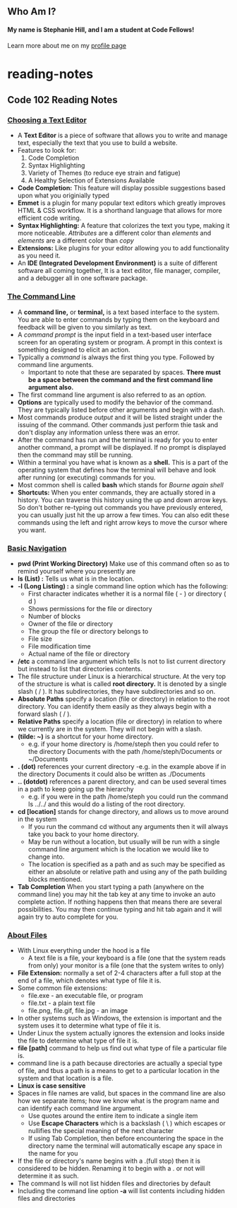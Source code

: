 ## Who Am I?
#### My name is Stephanie Hill, and I am a student at Code Fellows!
Learn more about me on my [profile page](https://github.com/stephnitis)

# reading-notes
## Code 102 Reading Notes

### [Choosing a Text Editor](https://codefellows.github.io/code-102-guide/curriculum/class-02/Choosing-A-Text-Editor--The-Older-Coder.pdf)

- A **Text Editor** is a piece of software that allows you to write and manage text, especially the text that you use to build a website.
- Features to look for:
  1. Code Completion
  2. Syntax Highlighting
  3. Variety of Themes (to reduce eye strain and fatigue)
  4. A Healthy Selection of Extensions Available
- **Code Completion:** This feature will display possible suggestions based upon what you originially typed
- **Emmet** is a plugin for many popular text editors which greatly improves HTML & CSS workflow. It is a shorthand language that allows for more efficient code writing.
- **Syntax Highlighting:** A feature that colorizes the text you type, making it more noticeable. *Attributes* are a different color than *elements* and *elements* are a different color than *copy*
- **Extensions:** Like plugins for your editor allowing you to add functionality as you need it.
- An **IDE (Integrated Development Environment)** is a suite of different software all coming together, It is a text editor, file manager, compiler, and a debugger all in one software package.

### [The Command Line](https://ryanstutorials.net/linuxtutorial/commandline.php)

- A **command line,** or **terminal,** is a text based interface to the system. You are able to enter commands by typing them on the keyboard and feedback will be given to you similarly as text. 
- A *command prompt* is the input field in a text-based user interface screen for an operating system or program. A prompt in this context is something designed to elicit an action.
- Typically a *command* is always the first thing you type. Followed by command line arguments.
  - Important to note that these are separated by spaces. **There must be a space between the command and the first command line argument also.**
- The first command line argument is also referred to as an *option.*
- **Options** are typically used to modify the behavior of the command. They are typically listed before other arguments and begin with a dash.
- Most commands produce *output* and it will be listed straight under the issuing of the command. Other commands just perform thie task and don't display any information unless there was an error.
- After the command has run and the terminal is ready for you to enter another command, a prompt will be displayed. If no prompt is displayed then the command may still be running.
- Within a terminal you have what is known as a **shell.** This is a part of the operating system that defines how the terminal will behave and look after running (or executing) commands for you.
- Most common shell is called **bash** which stands for *Bourne again shell* 
- **Shortcuts:** When you enter commands, they are actually stored in a history. You can traverse this history using the up and down arrow keys. So don't bother re-typing out commands you have previously entered, you can usually just hit the up arrow a few times. You can also edit these commands using the left and right arrow keys to move the cursor where you want.

### [Basic Navigation](https://ryanstutorials.net/linuxtutorial/navigation.php)

- **pwd (Print Working Directory)** Make use of this command often so as to remind yourself where you presently are
- **ls (List) :** Tells us what is in the location.
- **-l (Long Listing) :** a single command line option which has the following:
  - First character indicates whether it is a normal file ( - ) or directory ( d )
  - Shows permissions for the file or directory
  - Number of blocks
  - Owner of the file or directory
  - The group the file or directory belongs to
  - File size
  - File modification time
  - Actual name of the file or directory
- **/etc** a command line argument which tells ls not to list current directory but instead to list that directories contents.
- The file structure under Linux is a hierarchical structure. At the very top of the structure is what is called **root directory.** It is denoted by a single slash ( / ). It has subdirectories, they have subdirectories and so on.
- **Absolute Paths** specify a location (file or directory) in relation to the root directory. You can identify them easily as they always begin with a forward slash ( / ).
- **Relative Paths** specify a location (file or directory) in relation to where we currently are in the system. They will not begin with a slash.
- **(tilde: ~)** is a shortcut for your home directory.
  - e.g. if your home directory is /home/steph then you could refer to the directory Documents with the path /home/steph/Documents or ~/Documents
- **. (dot)** references your current directory
  -e.g. in the example above if in the directory Documents it could also be written as ./Documents
- **.. (dotdot)** references a parent directory, and can be used several times in a path to keep going up the hierarchy
  - e.g. if you were in the path /home/steph you could run the command ls ../../ and this would do a listing of the root directory.
- **cd [location]** stands for change directory, and allows us to move around in the system
  - If you run the command cd without any arguments then it will always take you back to your home directory.
  - May be run without a location, but usually will be run with a single command line argument which is the location we would like to change into. 
  - The location is specified as a path and as such may be specified as either an absolute or relative path and using any of the path building blocks mentioned.
- **Tab Completion** When you start typing a path (anywhere on the command line) you may hit the tab key at any time to invoke an auto complete action. If nothing happens then that means there are several possibilities. You may then continue typing and hit tab again and it will again try to auto complete for you.

### [About Files](https://ryanstutorials.net/linuxtutorial/aboutfiles.php)

- With Linux everything under the hood is a file
  - A text file is a file, your keyboard is a file (one that the system reads from only) your monitor is a file (one that the system writes to only)
- **File Extension:** normally a set of 2-4 characters after a full stop at the end of a file, which denotes what type of file it is. 
- Some common file extensions:
  - file.exe - an executable file, or program
  - file.txt - a plain text file
  - file.png, file.gif, file.jpg - an image
 - In other systems such as Windows, the extension is important and the system uses it to determine what type of file it is.
 - Under Linux the system actually ignores the extension and looks inside the file to determine what type of file it is.
 - **file [path]** command to help us find out what type of file a particular file is.
  - command line is a path because directories are actually a special type of file, and tbus a path is a means to get to a particular location in the system and that location is a file.
- **Linux is case sensitive**
- Spaces in file names are valid, but spaces in the command line are also how we separate items; how we know what is the program name and can identify each command line argument.
  - Use quotes around the entire item to indicate a single item
  - Use **Escape Characters** which is a backslash ( \ ) which escapes or nullifies the special meaning of the next character
  - If using Tab Completion, then before encountering the space in the directory name the terminal will automatically escape any space in the name for you
- If the file or directory's name begins with a .(full stop) then it is considered to be hidden. Renaming it to begin with a . or not will determine it as such.
- The command ls will not list hidden files and directories by default
- Including the command line option **-a** will list contents including hidden files and directories
